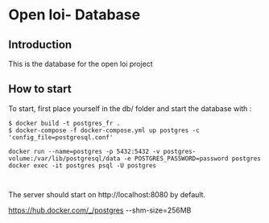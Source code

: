 # Open loi- Database

## Introduction
This is the database for the open loi project

## How to start

To start, first place yourself in the db/ folder and start the database with :

```
$ docker build -t postgres_fr .
$ docker-compose -f docker-compose.yml up postgres -c 'config_file=postgresql.conf'

docker run --name=postgres -p 5432:5432 -v postgres-volume:/var/lib/postgresql/data -e POSTGRES_PASSWORD=password postgres
docker exec -it postgres psql -U postgres



```

The server should start on http://localhost:8080 by default.


https://hub.docker.com/_/postgres
--shm-size=256MB